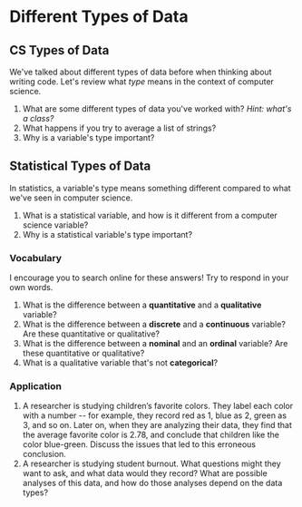 # Different Types of Data

## CS Types of Data
We've talked about different types of data before when thinking about writing code. Let's review what *type* means in the context of computer science.

1. What are some different types of data you've worked with? _Hint: what's a class?_
2. What happens if you try to average a list of strings?
3. Why is a variable's type important?

## Statistical Types of Data
In statistics, a variable's type means something different compared to what we've seen in computer science.

1. What is a statistical variable, and how is it different from a computer science variable?
2. Why is a statistical variable's type important?

### Vocabulary
I encourage you to search online for these answers! Try to respond in your own words.
1. What is the difference between a **quantitative** and a **qualitative** variable?
2. What is the difference between a **discrete** and a **continuous** variable? Are these quantitative or qualitative?
3. What is the difference between a **nominal** and an **ordinal** variable? Are these quantitative or qualitative?
4. What is a qualitative variable that's not **categorical**?

### Application
1. A researcher is studying children’s favorite colors. They label each color with a number -- for example, they record red as 1, blue as 2, green as 3, and so on. Later on, when they are analyzing their data, they find that the average favorite color is 2.78, and conclude that children like the color blue-green. Discuss the issues that led to this erroneous conclusion.
2. A researcher is studying student burnout. What questions might they want to ask, and what data would they record? What are possible analyses of this data, and how do those analyses depend on the data types?